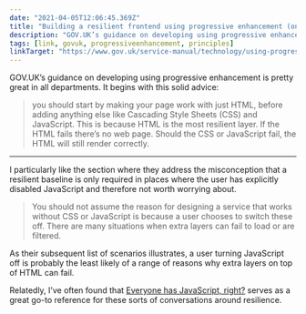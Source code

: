 ```yaml
---
date: "2021-04-05T12:06:45.369Z"
title: "Building a resilient frontend using progressive enhancement (on GOV.UK)"
description: "GOV.UK’s guidance on developing using progressive enhancement is fantastic"
tags: [link, govuk, progressiveenhancement, principles]
linkTarget: "https://www.gov.uk/service-manual/technology/using-progressive-enhancement"
---
```

GOV.UK’s guidance on developing using progressive enhancement is pretty great in all departments. It begins with this solid advice:

> you should start by making your page work with just HTML, before adding anything else like Cascading Style Sheets (CSS) and JavaScript. This is because HTML is the most resilient layer. If the HTML fails there’s no web page. Should the CSS or JavaScript fail, the HTML will still render correctly.
---

I particularly like the section where they address the misconception that a resilient baseline is only required in places where the user has explicitly disabled JavaScript and therefore not worth worrying about.

> You should not assume the reason for designing a service that works without CSS or JavaScript is because a user chooses to switch these off. There are many situations when extra layers can fail to load or are filtered.

As their subsequent list of scenarios illustrates, a user turning JavaScript off is probably the least likely of a range of reasons why extra layers on top of HTML can fail.

Relatedly, I’ve often found that [Everyone has JavaScript, right?](https://kryogenix.org/code/browser/everyonehasjs.html) serves as a great go-to reference for these sorts of conversations around resilience.

